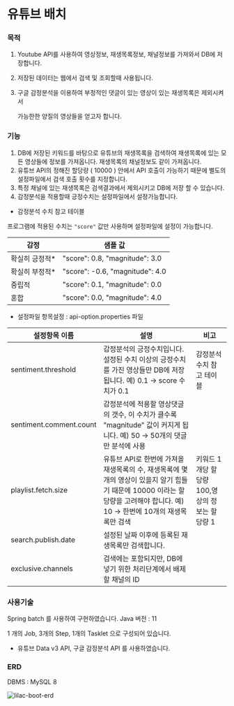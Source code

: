 # 유튜브 배치

### 목적

1. Youtube API를 사용하여 영상정보, 재생목록정보, 채널정보를 가져와서 DB에 저장합니다.
2. 저장된 데이터는 웹에서 검색 및 조회할때 사용됩니다.
3. 구글 감정분석을 이용하여 부정적인 댓글이 있는 영상이 있는 재생목록은 제외시켜서
    
    가능한한 양질의 영상들을 얻고자 합니다.
    

### 기능

1. DB에 저장된 키워드를 바탕으로 유튜브의 재생목록을 검색하여 재생목록에 있는 모든 영상들에 정보를 가져옵니다. 재생목록의 채널정보도 같이 가져옵니다.
2. 유튜브 API의 정해진 할당량 ( 10000 ) 안에서 API 호출이 가능하기 때문에 별도의 설정파일에서 검색 호출 횟수를 지정합니다.
3. 특정 채널에 있는 재생목록은 검색결과에서 제외시키고 DB에 저장 할 수 있습니다.
4. 감정분석을 적용할때 긍정수치는 설정파일에서 설정가능합니다.


- 감정분석 수치 참고 테이블

프로그램에 적용된 수치는 `"score"`  값만 사용하며 설정파일에 설정이 가능합니다.

| 감정 | 샘플 값 |
| --- | --- |
| 확실히 긍정적* | "score": 0.8, "magnitude": 3.0 |
| 확실히 부정적* | "score": -0.6, "magnitude": 4.0 |
| 중립적 | "score": 0.1, "magnitude": 0.0 |
| 혼합 | "score": 0.0, "magnitude": 4.0 |


- 설정파일 항목설정 : api-option.properties 파일

| 설정항목 이름 | 설명 | 비고 |
| --- | --- | --- |
| sentiment.threshold | 감정분석의 긍정수치입니다. 설정된 수치 이상의 긍정수치를 가진 영상들만 DB에 저장됩니다. 예) 0.1 →  score 수치가 0.1 | 감정분석 수치 참고 테이블 |
| sentiment.comment.count | 감정분석에 적용할 영상댓글의 갯수, 이 수치가 클수록 "magnitude" 값이 커지게 됩니다. 예) 50 → 50개의 댓글만 분석에 사용 |  |
| playlist.fetch.size | 유튜브 API로 한번에 가져올 재생목록의 수, 재생목록에 몇개의 영상이 있을지 알기 힘들기 때문에 10000 이라는 할당량을 고려해야 합니다. 예) 10 → 한번에 10개의 재생목록만 검색  | 키워드 1개당 할당량 100,영상의 정보는 할당량 1 |
| search.publish.date | 설정된 날짜 이후에 등록된 재생목록만 검색합니다. |  |
| exclusive.channels | 검색에는 포함되지만, DB에 넣기 위한 처리단계에서 배제할 채널의 ID |  |

### 사용기술

Spring batch 를 사용하여 구현하였습니다.
Java 버전 : 11

1 개의 Job, 3개의 Step, 1개의 Tasklet 으로 구성되어 있습니다.
- 유튜브 Data v3 API, 구글 감정분석 API 를 사용하였습니다.

### ERD
DBMS : MySQL 8

![lilac-boot-erd](https://user-images.githubusercontent.com/113125088/220605834-08709c93-ab79-4faa-903c-27eeae9134ad.png)

